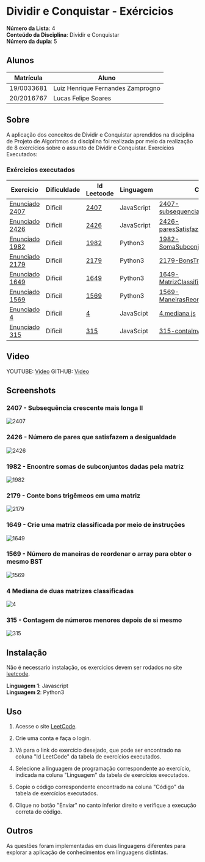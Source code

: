 # Dividir e Conquistar - Exércicios

**Número da Lista**: 4<br>
**Conteúdo da Disciplina**: Dividir e Conquistar<br>
**Número da dupla**: 5<br>

## Alunos
|Matrícula | Aluno |
| -- | -- |
| 19/0033681  | Luiz Henrique Fernandes Zamprogno |
| 20/2016767  | Lucas Felipe Soares |

## Sobre 

A aplicação dos conceitos de Dividir e Conquistar aprendidos na disciplina de Projeto de Algoritmos da disciplina foi realizada por meio da realização de 8 exercícios sobre o assunto de Dividir e Conquistar. Exercícios Executados:

### Exércicios executados

| Exercício | Dificuldade | Id Leetcode | Linguagem | Código |
| -- | -- | -- | -- | -- |
| [Enunciado 2407](https://github.com/projeto-de-algoritmos/DividirConquistar_ExerciciosResolvidos/blob/master/images/2407-enunciado.pdf) | Dificil | [2407](https://leetcode.com/problems/longest-increasing-subsequence-ii/description/) | JavaScript| [2407-subsequenciaMaisLonga.js](https://github.com/projeto-de-algoritmos/DividirConquistar_ExerciciosResolvidos/blob/master/2407-subsequenciaMaisLonga.js) |
| [Enunciado 2426](https://github.com/projeto-de-algoritmos/DividirConquistar_ExerciciosResolvidos/blob/master/images/2426-enunciado.pdf) | Dificil | [2426](https://leetcode.com/problems/number-of-pairs-satisfying-inequality/description/) | JavaScript| [2426-paresSatisfazemIgualdade.js](https://github.com/projeto-de-algoritmos/DividirConquistar_ExerciciosResolvidos/blob/master/2426-paresSatisfazemIgualdade.js) |
| [Enunciado 1982](https://github.com/projeto-de-algoritmos/DividirConquistar_ExerciciosResolvidos/blob/master/images/1982-enunciado.pdf) | Dificil | [1982](https://leetcode.com/problems/find-array-given-subset-sums/) | Python3 | [1982-SomaSubconjuntosMatriz.py](https://github.com/projeto-de-algoritmos/DividirConquistar_ExerciciosResolvidos/blob/master/1982-SomaSubconjuntosMatriz.py) |
| [Enunciado 2179](https://github.com/projeto-de-algoritmos/DividirConquistar_ExerciciosResolvidos/blob/master/images/2179-enunciado.pdf) | Dificil | [2179](https://leetcode.com/problems/count-good-triplets-in-an-array/) | Python3 | [2179-BonsTrigemeosMatriz.py](https://github.com/projeto-de-algoritmos/DividirConquistar_ExerciciosResolvidos/blob/master/2179-BonsTrigemeosMatriz.py) |
| [Enunciado 1649](https://github.com/projeto-de-algoritmos/DividirConquistar_ExerciciosResolvidos/blob/master/images/1649-enunciado.pdf) | Dificil | [1649](https://leetcode.com/problems/create-sorted-array-through-instructions/description/) | Python3 | [1649-MatrizClassificadaInstrucoes.py](https://github.com/projeto-de-algoritmos/DividirConquistar_ExerciciosResolvidos/blob/master/1649-MatrizClassificadaInstrucoes.py) |
| [Enunciado 1569](https://github.com/projeto-de-algoritmos/DividirConquistar_ExerciciosResolvidos/blob/master/images/1569-enunciado.pdf) | Dificil | [1569](https://leetcode.com/problems/number-of-ways-to-reorder-array-to-get-same-bst/) | Python3 | [1569-ManeirasReordenarABS.py](https://github.com/projeto-de-algoritmos/DividirConquistar_ExerciciosResolvidos/blob/master/1569-ManeirasReordenarABS.py) |
[Enunciado 4](https://github.com/projeto-de-algoritmos/DividirConquistar_ExerciciosResolvidos/blob/master/4-mediana.pdf) | Dificil  |[4](https://leetcode.com/problems/median-of-two-sorted-arrays/description/)|JavaScipt |[4.mediana.js](https://github.com/projeto-de-algoritmos/DividirConquistar_ExerciciosResolvidos/blob/master/4.mediana.js)|JavaScript|
[Enunciado 315](https://github.com/projeto-de-algoritmos/DividirConquistar_ExerciciosResolvidos/blob/master/315-ContaInversao.pdf) | Dificil  |[315](https://leetcode.com/problems/count-of-smaller-numbers-after-self/description/)|JavaScipt |[315-contaInversao.js](https://github.com/projeto-de-algoritmos/DividirConquistar_ExerciciosResolvidos/blob/master/315-contaInversao.js)|
 
## Video

YOUTUBE: [Video](https://youtu.be/)
GITHUB: [Video](https://github.com/)

## Screenshots

### 2407 - Subsequência crescente mais longa II

![2407](/images/tentativas2407.png)

### 2426 - Número de pares que satisfazem a desigualdade

![2426](/images/2426-tentativa.png)

### 1982 - Encontre somas de subconjuntos dadas pela matriz

![1982](/images/1982-tentativa.PNG)

### 2179 - Conte bons trigêmeos em uma matriz

![2179](/images/2179-tentativa.PNG)

### 1649 - Crie uma matriz classificada por meio de instruções

![1649](/images/1649-tentativa.PNG)

### 1569 - Número de maneiras de reordenar o array para obter o mesmo BST

![1569](/images/1569-tentativa.PNG)

### 4 Mediana de duas matrizes classificadas

![4](/images/TentativaMediana.png)

### 315 - Contagem de números menores depois de si mesmo

![315](/images/315Tentativa.png)

## Instalação 

Não é necessario instalação, os exercicios devem ser rodados no site [leetcode]([link](https://leetcode.com/problemset/all/)).

**Linguagem 1**: Javascript<br>
**Linguagem 2**: Python3<br>

## Uso

1. Acesse o site [LeetCode](https://leetcode.com/problemset/all/).

2. Crie uma conta e faça o login.

3. Vá para o link do exercício desejado, que pode ser encontrado na coluna "Id LeetCode" da tabela de exercícios executados.

4. Selecione a linguagem de programação correspondente ao exercício, indicada na coluna "Linguagem" da tabela de exercícios executados.

5. Copie o código correspondente encontrado na coluna "Código" da tabela de exercícios executados.

6. Clique no botão "Enviar" no canto inferior direito e verifique a execução correta do código.

## Outros

As questões foram implementadas em duas linguagens diferentes para explorar a aplicação de conhecimentos em linguagens distintas.





